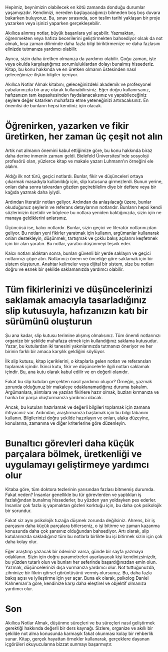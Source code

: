 Hepimiz, beynimizin olabilecek en kötü zamanda donduğu durumlar yaşamışızdır.
Kendimizi, nereden başlayacağımızı bilmeden boş boş duvara bakarken buluyoruz.
Bu, sınav sırasında, son teslim tarihi yaklaşan bir proje yazarken veya işinizi yaparken gerçekleşebilir.

Akıllıca alınmış notlar, büyük başarılara yol açabilir.
Yazmaktan, öğrenmekten veya hafıza becerilerini geliştirmekten bahsediyor olsak da not almak, kısa zaman diliminde daha fazla bilgi biriktirmenize ve daha fazlasını elinizde tutmanıza yardımcı olabilir.

Ayrıca, sizin daha üretken olmanıza da yardımcı olabilir.
Çoğu zaman, işte veya okulda karşılaştığımız sorumluluklardan dolayı bunalmış hissederiz.
Kitap, bu konu hakkında ve en üretken olmanın üstesinden nasıl geleceğimize ilişkin bilgiler içeriyor.

Akıllıca Notlar Almak kitabını, geleceğinizdeki akademik ve profesyonel çabalarınızda bir araç olarak kullanabilirsiniz.
Eğer doğru kullanırsanız, hafızanızın tam kapasitesinden faydalanacaksınız ve yapabileceğiniz şeylere değer katarken muhafaza etme yeteneğinizi artıracaksınız.
En önemlisi de bunların hepsi kendiniz için olacak.

# Öğrenirken, yazarken ve fikir üretirken, her zaman üç çeşit not alın
Artık not almanın önemini kabul ettiğimize göre, bu konu hakkında biraz daha derine inmenin zamanı geldi.
Bielefeld Üniversitesi'nde sosyoloji profesörü olan, yüzlerce kitap ve makale yazarı Luhmann'ın örneğini ele alalım.

Aldığı ilk not türü, geçici notlardı.
Bunlar, fikir ve düşünceleri ortaya çıkarmak masadıyla kullanıldığı için, slip kutusuna girmezlerdi.
Bunun yerine, onları daha sonra tekrardan gözden geçirebilelim diye bir deftere veya bir kağıda yazmak daha iyiydi.

Ardından literatür notları geliyor.
Ardından da anlaşılacağı üzere, bunlar okuduğunuz şeylerin ve referans detaylarının notlarıdır.
Bunların hepsi kendi sözlerinizin özetidir ve böylece bu notlara yeniden baktığınızda, sizin için ne manaya geldiklerini anlarsınız.

Üçüncüsü ise, kalıcı notlardır.
Bunlar, sizin geçici ve literatür notlarınızdan geliyor.
Bu notları yeni fikirler yaratmak için kullanın, argümanlar kullanarak onları destekleyin, düşünmek, tartışmak ve çoklu bakış açılarını keşfetmek için bir alan yaratın.
Bu notlar, yaratıcı düşünmeyi teşvik eder.

Kalcıı notları aldıktan sonra, bunları güvenli bir yerde saklayın ve geçici notlarınızı çöpe atın.
Notlarınızı önem ve önceliğe göre saklamak için bir sistem oluşturun.
Anahtar kelimeler veya dijital bir sistem, size bu notları doğru ve esnek bir şekilde saklamanızda yardımcı olabilir.

# Tüm fikirlerinizi ve düşüncelerinizi saklamak amacıyla tasarladığınız slip kutusuyla, hafızanızın katı bir sürümünü oluşturun
Şu ana kadar, slip kutusu terimine alışmış olmalısınız.
Tüm önemli notlarınızı organize bir şekilde muhafaza etmek için kullandığınız saklama kutusudur.
Yazar, bu kutulardan iki tanesini yakınlarınızda tutmanızı öneriyor ve her birinin farklı bir amaca karşılık geldiğini söylüyor.

İlk slip kutusu, kitap içeriklerini, o kitaplarla gelen notları ve referansları toplamak içindir.
İkinci kutu, fikir ve düşüncelerle ilgili notları saklamak içindir.
Bu, ana kutu olarak kabul edilir ve en değerli olanıdır.

Fakat bu slip kutuları gerçekten nasıl yardımcı oluyor?
Örneğin, yazmak zorunda olduğunuz bir makaleye odaklanamadığınız duruma bakalım.
Argümanlara, alıntılara ve yazılan fikirlere hazır olmak, buzları kırmanıza ve harika bir parça oluşturmanıza yardımcı olacak.

Ancak, bu kutuları hazırlamak ve değerli bilgileri toplamak için zamana ihtiyacınız var.
Ardından, araştırmanıza başlamak için bu bilgi tabanını kullanın.
Bilgilerinizi doğru şekilde hazırlayın ve onları, alaka düzeyine, konularına, zamanına ve diğer kriterlerine göre düzenleyin.

# Bunaltıcı görevleri daha küçük parçalara bölmek, üretkenliği ve uygulamayı geliştirmeye yardımcı olur
Kitaba göre, tüm doktora tezlerinin yarısından fazlası bitmemiş durumda.
Fakat neden?
İnsanlar genellikle bu tür görevlerden ve yaptıkları iş fazlalığından bunalmış hissederler, bu yüzden yarı yoldayken pes ederler.
İnsanlar çok fazla iş yapmaktan gözleri korktuğu için, bu daha çok psikolojik bir sorundur.

Fakat siz aynı psikolojik tuzağa düşmek zorunda değilsiniz.
Ahrens, bir iş parçasını daha küçük parçalara bölerseniz, o işi bitirme ve zaman kazanma konusunda daha çok şansınız olduğundan bahsediyor.
Artı olarak, slip kutularınızda sakladığınız tüm bu notlarla birlikte bu işi bitirmek sizin için çok daha kolay olur.

Eğer araştırıp yazacak bir ödeviniz varsa, günde bir sayfa yazmaya odaklanın.
Sizin için doğru parametreleri ayarlayacak kişi kendinizsinizdir, bu yüzden tutarlı olun ve bunları her seferinde başardığınızdan emin olun.
Yazmak, düşüncelerinizi dışa vurmanıza yardımcı olur.
Not tuttuğunuzda, zihninize bir fikrin görsel görüntüsünü vermiş olursunuz.
Bu, daha fazla bakış açısı ve iyileştirme için yer açar.
Buna ek olarak, psikolog Daniel Kahneman'a göre, kendinize karşı daha eleştirel ve objektif olmanıza yardımcı olur.

# Son
Akıllıca Notlar Almak, düşünme süreçleri ve bu süreçleri nasıl geliştirmek gerektiği hakkında değerli bir ders kaynağı.
Sizlere, organize ve akıllı bir şekilde not alma konusunda karmaşık fakat okunması kolay bir rehberlik sunar.
Kitap, gerçek hayattan örnekler kullanarak, gerçeklere dayanan içgörüleri okuyucularına bizzat sunmayı başarmıştır.
